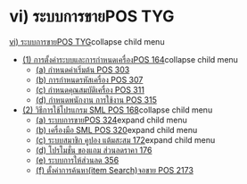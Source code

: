 # vi)    ระบบการขายPOS  TYG

[vi) ระบบการขายPOS
TYG](http://www.smlaccount.com/manual/?page_id=4044)collapse child menu

  * [(1) การตั้งค่าระบบและการกำหนดเครื่องPOS 164](http://www.smlaccount.com/manual/?page_id=4049)collapse child menu
    * [(a) กำหนดค่าเริ่มต้น POS 303](http://www.smlaccount.com/manual/?page_id=4053)
    * [(b) การกำหนดรหัสเครื่อง POS 307](http://www.smlaccount.com/manual/?page_id=4057)
    * [(c) กำหนดคุณสมบัติเครื่อง POS 311](http://www.smlaccount.com/manual/?page_id=4061)
    * [(d) กำหนดพนักงาน การใช้งาน POS 315](http://www.smlaccount.com/manual/?page_id=4065)
  * [(2) วิธีการใช้โปรแกรม SML POS 168](http://www.smlaccount.com/manual/?page_id=4069)collapse child menu
    * [(a) ระบบการขายPOS 324](http://www.smlaccount.com/manual/?page_id=4137)expand child menu
    * [(b) เครื่องมือ SML POS 320](http://www.smlaccount.com/manual/?page_id=4132)expand child menu
    * [(c) ระบบสมาชิก คูปอง แต้มสะสม 172](http://www.smlaccount.com/manual/?page_id=4085)expand child menu
    * [(d) โปรโมชั่น ของแถม ส่วนลดราคา 176](http://www.smlaccount.com/manual/?page_id=4102)
    * [(e) ระบบการให้ส่วนลด 356](http://www.smlaccount.com/manual/?page_id=4106)
    * [(f) ตั้งค่าการค้นหา(item Search)จอขาย POS 2173](http://www.smlaccount.com/manual/?page_id=4110)

